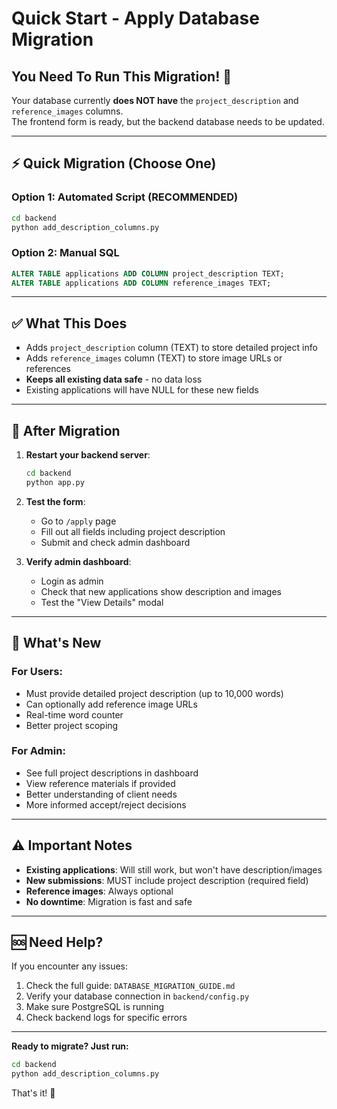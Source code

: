 # Quick Start - Apply Database Migration

## You Need To Run This Migration! 🚀

Your database currently **does NOT have** the `project_description` and `reference_images` columns.  
The frontend form is ready, but the backend database needs to be updated.

---

## ⚡ Quick Migration (Choose One)

### Option 1: Automated Script (RECOMMENDED)
```bash
cd backend
python add_description_columns.py
```

### Option 2: Manual SQL
```sql
ALTER TABLE applications ADD COLUMN project_description TEXT;
ALTER TABLE applications ADD COLUMN reference_images TEXT;
```

---

## ✅ What This Does

- Adds `project_description` column (TEXT) to store detailed project info
- Adds `reference_images` column (TEXT) to store image URLs or references
- **Keeps all existing data safe** - no data loss
- Existing applications will have NULL for these new fields

---

## 🎯 After Migration

1. **Restart your backend server**:
   ```bash
   cd backend
   python app.py
   ```

2. **Test the form**:
   - Go to `/apply` page
   - Fill out all fields including project description
   - Submit and check admin dashboard

3. **Verify admin dashboard**:
   - Login as admin
   - Check that new applications show description and images
   - Test the "View Details" modal

---

## 📝 What's New

### For Users:
- Must provide detailed project description (up to 10,000 words)
- Can optionally add reference image URLs
- Real-time word counter
- Better project scoping

### For Admin:
- See full project descriptions in dashboard
- View reference materials if provided
- Better understanding of client needs
- More informed accept/reject decisions

---

## ⚠️ Important Notes

- **Existing applications**: Will still work, but won't have description/images
- **New submissions**: MUST include project description (required field)
- **Reference images**: Always optional
- **No downtime**: Migration is fast and safe

---

## 🆘 Need Help?

If you encounter any issues:
1. Check the full guide: `DATABASE_MIGRATION_GUIDE.md`
2. Verify your database connection in `backend/config.py`
3. Make sure PostgreSQL is running
4. Check backend logs for specific errors

---

**Ready to migrate? Just run:**
```bash
cd backend
python add_description_columns.py
```

That's it! 🎉
